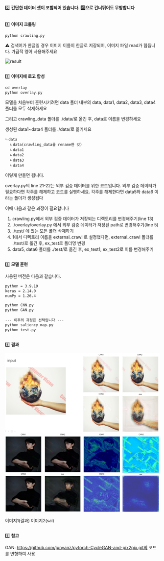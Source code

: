 0️⃣ **간단한 데이터 셋이 포함되어 있습니다. 3️⃣으로 건너뛰어도 무방합니다**

##

1️⃣ **이미지 크롤링**
```
python crawling.py
```
⚠️ 검색어가 한글일 경우 이미지 이름이 한글로 저장되어, 이미지 파일 read가 힘듭니다. 가급적 영어 사용해주세요

![result](/MD/crawling.gif) 

##

2️⃣ **이미지에 로고 합성**

```
cd overlay
python overlay.py
```

모델을 처음부터 훈련시키려면 data 폴더 내부의 data, data1, data2, data3, data4 폴더를 모두 삭제하세요

그리고 crawling_data 폴더를 ./data/로 옮긴 후, data로 이름을 변경하세요

생성된 data1~data4 폴더를 ./data/로 옮기세요

```
ㄴdata
  ㄴdata(crawling_data를 rename한 것)
  ㄴdata1
  ㄴdata2
  ㄴdata3
  ㄴdata4
```

이렇게 만들면 됩니다.

overlay.py의 line 21-22는 외부 검증 데이터를 위한 코드입니다. 외부 검증 데이터가 필요하다면 각주를 해제하고 코드를 실행하세요. 각주를 해제한다면 data5와 data6 이라는 폴더가 생성됩다

이때 다음과 같은 과정이 필요합니다
1. crawling.py에서 외부 검증 데이터가 저장되는 디렉토리를 변경해주기(line 13)
2. ./overlay/overlay.py 에서 외부 검증 데이터가 저장된 path로 변경해주기(line 5)
3. ./test/ 에 있는 모든 폴더 삭제하기
4. 1에서 디렉토리 이름을 external_crawl 로 설정했다면, external_crawl 폴더를 ./test/로 옮긴 후, ex_test로 폴더명 변경
5. data5, data6 폴더를 ./test/로 옮긴 후, ex_test1, ex_test2로 이름 변경해주기

##

3️⃣ **모델 훈련**


사용된 버전은 다음과 같습니다. 
```
python = 3.9.19
keras = 2.14.0
numPy = 1.26.4
```

```
python CNN.py
python GAN.py

--- 이후의 과정은 선택입니다 ---
python saliency_map.py
python test.py
```

## 
4️⃣ **결과**

![result](/MD/result.png) 
![sal](/MD/sal.png)   


이미지1(결과)
이미지2(sal)

##
5️⃣ **참고**

GAN: https://github.com/junyanz/pytorch-CycleGAN-and-pix2pix.git의 코드를 변형하여 사용
